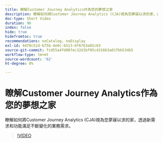 ```yaml
---
title: 瞭解Customer Journey Analytics作為您的夢想之家
description: 瞭解如何將Customer Journey Analytics (CJA)視為您夢寐以求的家，透過新需求和功能滿足不斷變化的業務需求。
doc-type: Short Video
duration: 96
index: false
hide: true
hidefromtoc: true
recommendations: noCatalog, noDisplay
exl-id: 4470c52d-b75b-4e9c-b513-6f6763a02c63
source-git-commit: fcd55a4fd007ec32d1bf05c431663a01fbb534b5
workflow-type: tm+mt
source-wordcount: '62'
ht-degree: 0%

---
```


# 瞭解Customer Journey Analytics作為您的夢想之家

瞭解如何將Customer Journey Analytics (CJA)視為您夢寐以求的家，透過新需求和功能滿足不斷變化的業務需求。

<!-- 62_S113_3442460_95_understanding-customer-journey-analytics-as-your-dream-home -->
>[!VIDEO](https://video.tv.adobe.com/v/3458327/?learn=on&enablevpops=true)
